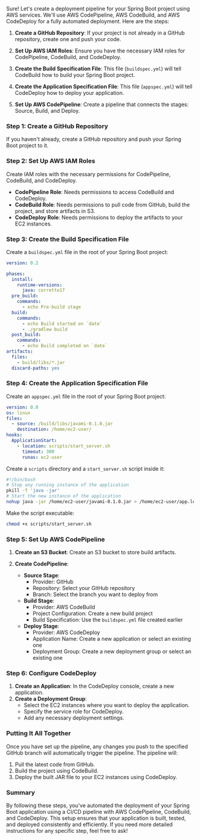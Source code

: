 Sure! Let's create a deployment pipeline for your Spring Boot project using AWS services. We'll use AWS CodePipeline, AWS CodeBuild, and AWS CodeDeploy for a fully automated deployment. Here are the steps:

1. **Create a GitHub Repository**: If your project is not already in a GitHub repository, create one and push your code.

2. **Set Up AWS IAM Roles**: Ensure you have the necessary IAM roles for CodePipeline, CodeBuild, and CodeDeploy.

3. **Create the Build Specification File**: This file (`buildspec.yml`) will tell CodeBuild how to build your Spring Boot project.

4. **Create the Application Specification File**: This file (`appspec.yml`) will tell CodeDeploy how to deploy your application.

5. **Set Up AWS CodePipeline**: Create a pipeline that connects the stages: Source, Build, and Deploy.

### Step 1: Create a GitHub Repository

If you haven't already, create a GitHub repository and push your Spring Boot project to it.

### Step 2: Set Up AWS IAM Roles

Create IAM roles with the necessary permissions for CodePipeline, CodeBuild, and CodeDeploy.

- **CodePipeline Role**: Needs permissions to access CodeBuild and CodeDeploy.
- **CodeBuild Role**: Needs permissions to pull code from GitHub, build the project, and store artifacts in S3.
- **CodeDeploy Role**: Needs permissions to deploy the artifacts to your EC2 instances.

### Step 3: Create the Build Specification File

Create a `buildspec.yml` file in the root of your Spring Boot project:

```yaml
version: 0.2

phases:
  install:
    runtime-versions:
      java: corretto17
  pre_build:
    commands:
      - echo Pre-build stage
  build:
    commands:
      - echo Build started on `date`
      - ./gradlew build
  post_build:
    commands:
      - echo Build completed on `date`
artifacts:
  files:
    - build/libs/*.jar
  discard-paths: yes
```

### Step 4: Create the Application Specification File

Create an `appspec.yml` file in the root of your Spring Boot project:

```yaml
version: 0.0
os: linux
files:
  - source: /build/libs/javami-0.1.0.jar
    destination: /home/ec2-user/
hooks:
  ApplicationStart:
    - location: scripts/start_server.sh
      timeout: 300
      runas: ec2-user
```

Create a `scripts` directory and a `start_server.sh` script inside it:

```bash
#!/bin/bash
# Stop any running instance of the application
pkill -f 'java -jar'
# Start the new instance of the application
nohup java -jar /home/ec2-user/javami-0.1.0.jar > /home/ec2-user/app.log 2>&1 &
```

Make the script executable:

```bash
chmod +x scripts/start_server.sh
```

### Step 5: Set Up AWS CodePipeline

1. **Create an S3 Bucket**: Create an S3 bucket to store build artifacts.

2. **Create CodePipeline**:
   - **Source Stage**:
     - Provider: GitHub
     - Repository: Select your GitHub repository
     - Branch: Select the branch you want to deploy from
   - **Build Stage**:
     - Provider: AWS CodeBuild
     - Project Configuration: Create a new build project
     - Build Specification: Use the `buildspec.yml` file created earlier
   - **Deploy Stage**:
     - Provider: AWS CodeDeploy
     - Application Name: Create a new application or select an existing one
     - Deployment Group: Create a new deployment group or select an existing one

### Step 6: Configure CodeDeploy

1. **Create an Application**: In the CodeDeploy console, create a new application.
2. **Create a Deployment Group**:
   - Select the EC2 instances where you want to deploy the application.
   - Specify the service role for CodeDeploy.
   - Add any necessary deployment settings.

### Putting It All Together

Once you have set up the pipeline, any changes you push to the specified GitHub branch will automatically trigger the pipeline. The pipeline will:

1. Pull the latest code from GitHub.
2. Build the project using CodeBuild.
3. Deploy the built JAR file to your EC2 instances using CodeDeploy.

### Summary

By following these steps, you've automated the deployment of your Spring Boot application using a CI/CD pipeline with AWS CodePipeline, CodeBuild, and CodeDeploy. This setup ensures that your application is built, tested, and deployed consistently and efficiently. If you need more detailed instructions for any specific step, feel free to ask!